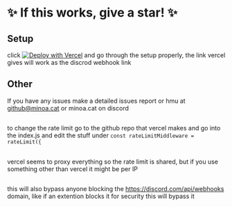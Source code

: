 # ✨ If this works, give a star! ✨

## Setup
click [![Deploy with Vercel](https://vercel.com/button)](https://vercel.com/new/clone?repository-url=https%3A%2F%2Fgithub.com%2FM1noa%2Fdiscord-webhook-proxy&env=WEBHOOK_ID,WEBHOOK_CODE&envDescription=discord.com%2Fapi%2Fwebhooks%2F%7BTHIS%20IS%20THE%20ID!!%7D%2F%7BTHIS%20IS%20THE%20CODE!!!%7D&project-name=webhookproxy&repository-name=Webhook-Proxy) and go through the setup properly, the link vercel gives will work as the discrod webhook link


## Other
If you have any issues make a detailed issues report or hmu at github@minoa.cat or minoa.cat on discord
##
to change the rate limit go to the github repo that vercel makes and go into the index.js and edit the stuff under ```const rateLimitMiddleware = rateLimit({```
##
vercel seems to proxy everything so the rate limit is shared, but if you use something other than vercel it might be per IP
##
this will also bypass anyone blocking the https://discord.com/api/webhooks domain, like if an extention blocks it for security this will bypass it
